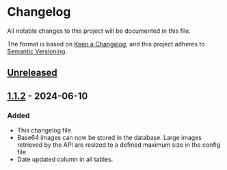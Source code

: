 # Changelog

All notable changes to this project will be documented in this file.

The format is based on [Keep a Changelog](https://keepachangelog.com/en/1.1.0/),
and this project adheres to [Semantic Versioning](https://semver.org/spec/v2.0.0.html).

## [Unreleased]


## [1.1.2] - 2024-06-10

### Added

- This changelog file.
- Base64 images can now be stored in the database. Large images retrieved
by the API are resized to a defined maximum size in the config file.
- Date updated column in all tables.

[unreleased]: https://github.com/LabSOIL/soil-api/compare/v1.1.1...HEAD
[1.1.2]: https://github.com/LabSOIL/soil-api/compare/0.0.1...0.1.2
